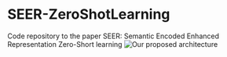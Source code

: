 # SEER-ZeroShotLearning
Code repository to the paper SEER: Semantic Encoded Enhanced Representation Zero-Short learning
![Our proposed architecture]('https://github.com/william-heyden/SEER-ZeroShotLearning/blob/main/figures/architecture.png')
